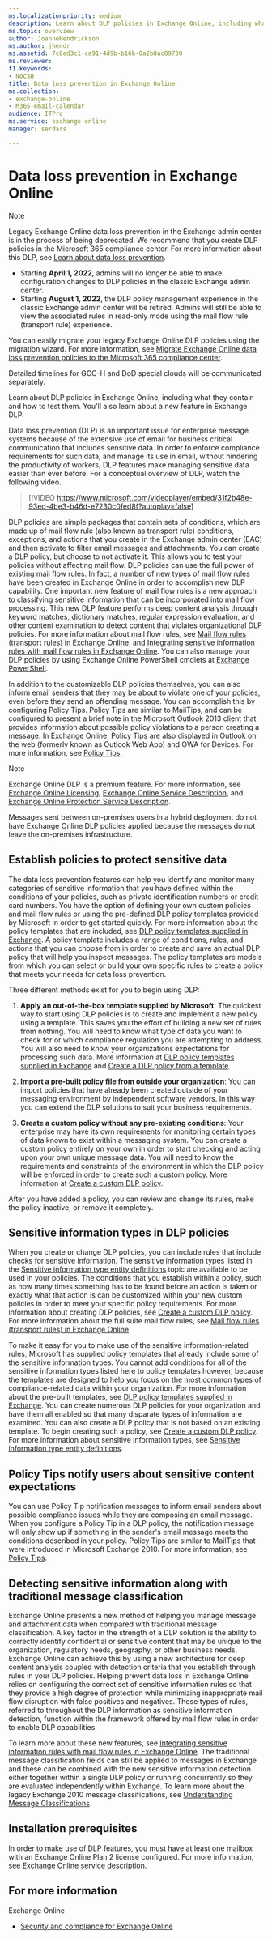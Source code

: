 ```yaml
---
ms.localizationpriority: medium
description: Learn about DLP policies in Exchange Online, including what they contain and how to test them. You'll also learn about a new feature in Exchange DLP.
ms.topic: overview
author: JoanneHendrickson
ms.author: jhendr
ms.assetid: 7c8ed3c1-ca91-4d9b-b16b-0a2b8ac89730
ms.reviewer: 
f1.keywords:
- NOCSH
title: Data loss prevention in Exchange Online
ms.collection:
- exchange-online
- M365-email-calendar
audience: ITPro
ms.service: exchange-online
manager: serdars

---
```


# Data loss prevention in Exchange Online

> [!NOTE]
> Legacy Exchange Online data loss prevention in the Exchange admin center is in the process of being deprecated. We recommend that you create DLP policies in the Microsoft 365 compliance center. For more information about this DLP, see [Learn about data loss prevention](/microsoft-365/compliance/dlp-learn-about-dlp).
>
> - Starting **April 1, 2022**, admins will no longer be able to make configuration changes to DLP policies in the classic Exchange admin center.
> - Starting **August 1, 2022**, the DLP policy management experience in the classic Exchange admin center will be retired. Admins will still be able to view the associated rules in read-only mode using the mail flow rule (transport rule) experience.
>
> You can easily migrate your legacy Exchange Online DLP policies using the migration wizard. For more information, see [Migrate Exchange Online data loss prevention policies to the Microsoft 365 compliance center](/microsoft-365/compliance/dlp-migrate-exo-policy-to-unified-dlp).
>
> Detailed timelines for GCC-H and DoD special clouds will be communicated separately.

Learn about DLP policies in Exchange Online, including what they contain and how to test them. You'll also learn about a new feature in Exchange DLP.

Data loss prevention (DLP) is an important issue for enterprise message systems because of the extensive use of email for business critical communication that includes sensitive data. In order to enforce compliance requirements for such data, and manage its use in email, without hindering the productivity of workers, DLP features make managing sensitive data easier than ever before. For a conceptual overview of DLP, watch the following video.

> [!VIDEO https://www.microsoft.com/videoplayer/embed/31f2b48e-93ed-4be3-b46d-e7230c0fed8f?autoplay=false]

DLP policies are simple packages that contain sets of conditions, which are made up of mail flow rule (also known as transport rule) conditions, exceptions, and actions that you create in the Exchange admin center (EAC) and then activate to filter email messages and attachments. You can create a DLP policy, but choose to not activate it. This allows you to test your policies without affecting mail flow. DLP policies can use the full power of existing mail flow rules. In fact, a number of new types of mail flow rules have been created in Exchange Online in order to accomplish new DLP capability. One important new feature of mail flow rules is a new approach to classifying sensitive information that can be incorporated into mail flow processing. This new DLP feature performs deep content analysis through keyword matches, dictionary matches, regular expression evaluation, and other content examination to detect content that violates organizational DLP policies. For more information about mail flow rules, see [Mail flow rules (transport rules) in Exchange Online](../mail-flow-rules/mail-flow-rules.md), and [Integrating sensitive information rules with mail flow rules in Exchange Online](integrate-sensitive-information-rules.md). You can also manage your DLP policies by using Exchange Online PowerShell cmdlets at [Exchange PowerShell](/powershell/exchange/).

In addition to the customizable DLP policies themselves, you can also inform email senders that they may be about to violate one of your policies, even before they send an offending message. You can accomplish this by configuring Policy Tips. Policy Tips are similar to MailTips, and can be configured to present a brief note in the Microsoft Outlook 2013 client that provides information about possible policy violations to a person creating a message. In Exchange Online, Policy Tips are also displayed in Outlook on the web (formerly known as Outlook Web App) and OWA for Devices. For more information, see [Policy Tips](policy-tips.md).

> [!NOTE]
> Exchange Online DLP is a premium feature. For more information, see [Exchange Online Licensing](https://products.office.com/exchange/compare-microsoft-exchange-online-plans), [Exchange Online Service Description](/office365/servicedescriptions/exchange-online-service-description/exchange-online-service-description), and [Exchange Online Protection Service Description](/office365/servicedescriptions/exchange-online-protection-service-description/exchange-online-protection-service-description).
>
> Messages sent between on-premises users in a hybrid deployment do not have Exchange Online DLP policies applied because the messages do not leave the on-premises infrastructure.

## Establish policies to protect sensitive data
<a name="dlp_establish"> </a>

The data loss prevention features can help you identify and monitor many categories of sensitive information that you have defined within the conditions of your policies, such as private identification numbers or credit card numbers. You have the option of defining your own custom policies and mail flow rules or using the pre-defined DLP policy templates provided by Microsoft in order to get started quickly. For more information about the policy templates that are included, see [DLP policy templates supplied in Exchange](dlp-policy-templates.md). A policy template includes a range of conditions, rules, and actions that you can choose from in order to create and save an actual DLP policy that will help you inspect messages. The policy templates are models from which you can select or build your own specific rules to create a policy that meets your needs for data loss prevention.

Three different methods exist for you to begin using DLP:

1. **Apply an out-of-the-box template supplied by Microsoft**: The quickest way to start using DLP policies is to create and implement a new policy using a template. This saves you the effort of building a new set of rules from nothing. You will need to know what type of data you want to check for or which compliance regulation you are attempting to address. You will also need to know your organizations expectations for processing such data. More information at [DLP policy templates supplied in Exchange](dlp-policy-templates.md) and [Create a DLP policy from a template](create-dlp-policy-from-template.md).

2. **Import a pre-built policy file from outside your organization**: You can import policies that have already been created outside of your messaging environment by independent software vendors. In this way you can extend the DLP solutions to suit your business requirements.

3. **Create a custom policy without any pre-existing conditions**: Your enterprise may have its own requirements for monitoring certain types of data known to exist within a messaging system. You can create a custom policy entirely on your own in order to start checking and acting upon your own unique message data. You will need to know the requirements and constraints of the environment in which the DLP policy will be enforced in order to create such a custom policy. More information at [Create a custom DLP policy](create-custom-dlp-policy.md).

After you have added a policy, you can review and change its rules, make the policy inactive, or remove it completely.

## Sensitive information types in DLP policies
<a name="dlp_senstypes"> </a>

When you create or change DLP policies, you can include rules that include checks for sensitive information. The sensitive information types listed in the [Sensitive information type entity definitions](/microsoft-365/compliance/sensitive-information-type-entity-definitions) topic are available to be used in your policies. The conditions that you establish within a policy, such as how many times something has to be found before an action is taken or exactly what that action is can be customized within your new custom policies in order to meet your specific policy requirements. For more information about creating DLP policies, see [Create a custom DLP policy](create-custom-dlp-policy.md). For more information about the full suite mail flow rules, see [Mail flow rules (transport rules) in Exchange Online](../../security-and-compliance/mail-flow-rules/mail-flow-rules.md).

To make it easy for you to make use of the sensitive information-related rules, Microsoft has supplied policy templates that already include some of the sensitive information types. You cannot add conditions for all of the sensitive information types listed here to policy templates however, because the templates are designed to help you focus on the most common types of compliance-related data within your organization. For more information about the pre-built templates, see [DLP policy templates supplied in Exchange](dlp-policy-templates.md). You can create numerous DLP policies for your organization and have them all enabled so that many disparate types of information are examined. You can also create a DLP policy that is not based on an existing template. To begin creating such a policy, see [Create a custom DLP policy](create-custom-dlp-policy.md). For more information about sensitive information types, see [Sensitive information type entity definitions](/microsoft-365/compliance/sensitive-information-type-entity-definitions).

## Policy Tips notify users about sensitive content expectations
<a name="dlp_tips"> </a>

You can use Policy Tip notification messages to inform email senders about possible compliance issues while they are composing an email message. When you configure a Policy Tip in a DLP policy, the notification message will only show up if something in the sender's email message meets the conditions described in your policy. Policy Tips are similar to MailTips that were introduced in Microsoft Exchange 2010. For more information, see [Policy Tips](policy-tips.md).

## Detecting sensitive information along with traditional message classification
<a name="dlp_detectingsens"> </a>

Exchange Online presents a new method of helping you manage message and attachment data when compared with traditional message classification. A key factor in the strength of a DLP solution is the ability to correctly identify confidential or sensitive content that may be unique to the organization, regulatory needs, geography, or other business needs. Exchange Online can achieve this by using a new architecture for deep content analysis coupled with detection criteria that you establish through rules in your DLP policies. Helping prevent data loss in Exchange Online relies on configuring the correct set of sensitive information rules so that they provide a high degree of protection while minimizing inappropriate mail flow disruption with false positives and negatives. These types of rules, referred to throughout the DLP information as sensitive information detection, function within the framework offered by mail flow rules in order to enable DLP capabilities.

To learn more about these new features, see [Integrating sensitive information rules with mail flow rules in Exchange Online](integrate-sensitive-information-rules.md). The traditional message classification fields can still be applied to messages in Exchange and these can be combined with the new sensitive information detection either together within a single DLP policy or running concurrently so they are evaluated independently within Exchange. To learn more about the legacy Exchange 2010 message classifications, see [Understanding Message Classifications](/previous-versions/office/exchange-server-2010/bb123498(v=exchg.141)).

## Installation prerequisites
<a name="dlp_install"> </a>

In order to make use of DLP features, you must have at least one mailbox with an Exchange Online Plan 2 license configured. For more information, see [Exchange Online service description](/office365/servicedescriptions/exchange-online-service-description/exchange-online-service-description).

## For more information
<a name="dlp_moreinfo"> </a>

Exchange Online

- [Security and compliance for Exchange Online](../../security-and-compliance/security-and-compliance.md)
